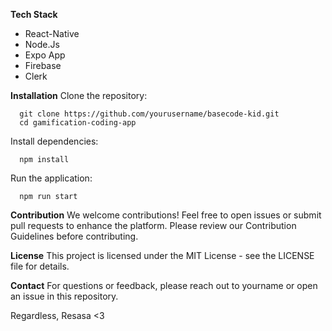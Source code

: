 **Tech Stack**
- React-Native
- Node.Js
- Expo App
- Firebase
- Clerk

**Installation**
Clone the repository:

      
      git clone https://github.com/yourusername/basecode-kid.git
      cd gamification-coding-app
  

Install dependencies:

      
     
      npm install 
      
Run the application:

      
      
      npm run start  


**Contribution**
We welcome contributions! Feel free to open issues or submit pull requests to enhance the platform. Please review our Contribution Guidelines before contributing.

**License**
This project is licensed under the MIT License - see the LICENSE file for details.

**Contact**
For questions or feedback, please reach out to yourname or open an issue in this repository.

Regardless, Resasa <3

